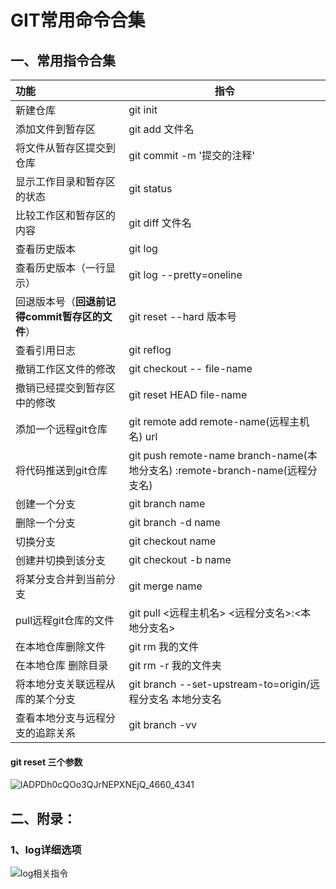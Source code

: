 # GIT常用命令合集

## 一、常用指令合集



| 功能                                           | 指令                       |
| :--------------------------------------------- | -------------------------- |
| 新建仓库                                       | git init                   |
| 添加文件到暂存区                               | git add  文件名            |
| 将文件从暂存区提交到仓库                       | git commit -m '提交的注释' |
| 显示工作目录和暂存区的状态                     | git status                 |
| 比较工作区和暂存区的内容                       | git diff 文件名            |
| 查看历史版本                                   | git log                    |
| 查看历史版本（一行显示）                       | git log --pretty=oneline   |
| 回退版本号（**回退前记得commit暂存区的文件**） | git reset --hard 版本号    |
| 查看引用日志                                   | git reflog                 |
| 撤销工作区文件的修改                           | git checkout   --   file-name |
| 撤销已经提交到暂存区中的修改                   | git reset  HEAD  file-name |
| 添加一个远程git仓库                            | git remote add  remote-name(远程主机名)  url |
| 将代码推送到git仓库                            | git push remote-name  branch-name(本地分支名) :remote-branch-name(远程分支名) |
| 创建一个分支                                   | git branch name            |
| 删除一个分支                                   | git branch -d name         |
| 切换分支                                       | git checkout name          |
| 创建并切换到该分支                             | git checkout -b name       |
| 将某分支合并到当前分支                         | git merge name             |
| pull远程git仓库的文件 | git pull <远程主机名> <远程分支名>:<本地分支名> |
| 在本地仓库删除文件 | git rm 我的文件 |
| 在本地仓库 删除目录 | git rm -r 我的文件夹 |
| 将本地分支关联远程从库的某个分支 | git branch --set-upstream-to=origin/远程分支名  本地分支名 |
| 查看本地分支与远程分支的追踪关系 | git branch -vv |



####  git reset 三个参数

![lADPDh0cQOo3QJrNEPXNEjQ_4660_4341](asserts/lADPDh0cQOo3QJrNEPXNEjQ_4660_4341.jpg)

 

 





## 二、附录：

### 1、log详细选项

![log相关指令](GIT常用命令合集.assets/log.jpg)